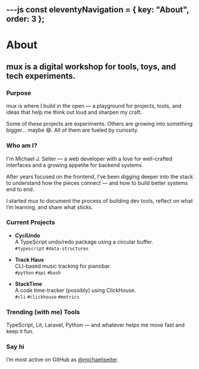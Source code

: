 ---js
const eleventyNavigation = {
	key: "About",
	order: 3
};
---
# About

## mux is a digital workshop for tools, toys, and tech experiments.

### Purpose

mux is where I build in the open — a playground for projects, tools, and ideas that help me think out loud and sharpen my craft.

Some of these projects are experiments. Others are growing into something bigger… maybe 😅. All of them are fueled by curiosity.

### Who am I?

I'm Michael J. Seiter — a web developer with a love for well-crafted interfaces and a growing appetite for backend systems.  

After years focused on the frontend, I’ve been digging deeper into the stack to understand how the pieces connect — and how to build better systems end to end.

I started mux to document the process of building dev tools, reflect on what I’m learning, and share what sticks.

### Current Projects

- **CyclUndo**  
  A TypeScript undo/redo package using a circular buffer.  
  `#typescript` `#data-structures`

- **Track Haus**  
  CLI-based music tracking for pianobar.  
  `#python` `#api` `#bash`

- **StackTime**  
  A code time-tracker (possibly) using ClickHouse.  
  `#cli` `#clickhouse` `#metrics`


### Trending (with me) Tools

TypeScript, Lit, Laravel, Python — and whatever helps me move fast and keep it fun.


### Say hi

I’m most active on GitHub as [@michaeljseiter](https://github.com/michaeljseiter).